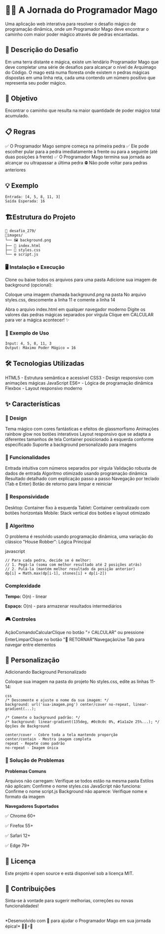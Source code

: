 # 🧙‍♂️ A Jornada do Programador Mago

Uma aplicação web interativa para resolver o desafio mágico de programação dinâmica, onde um Programador Mago deve encontrar o caminho com maior poder mágico através de pedras encantadas.

## 📖 Descrição do Desafio

Em uma terra distante e mágica, existe um lendário Programador Mago que deve completar uma série de desafios para alcançar o nível de Arquimago do Código. 
O mago está numa floresta onde existem n pedras mágicas dispostas em uma linha reta, cada uma contendo um número positivo que representa seu poder mágico.

## 🎯 Objetivo
Encontrar o caminho que resulta na maior quantidade de poder mágico total acumulado.

## 📋 Regras

✅ O Programador Mago sempre começa na primeira pedra
✅ Ele pode escolher pular para a pedra imediatamente à frente ou para a seguinte (até duas posições à frente)
✅ O Programador Mago termina sua jornada ao alcançar ou ultrapassar a última pedra
⛔ Não pode voltar para pedras anteriores

## 💡 Exemplo
```
Entrada: [4, 5, 8, 11, 3]
Saída Esperada: 16
```
## 🏗️Estrutura do Projeto
```
📂 desafio_279/
📂images/
└── 🖼️ background.png
├── 📄 index.html
├── 🎨 styles.css
└── ⚙️ script.js
```
### 🖥️ Instalação e Execução

Clone ou baixe todos os arquivos para uma pasta
Adicione sua imagem de background (opcional):

Coloque uma imagem chamada background.png na pasta
No arquivo styles.css, descomente a linha 11 e comente a linha 14


Abra o arquivo index.html em qualquer navegador moderno
Digite os valores das pedras mágicas separados por vírgula
Clique em CALCULAR para ver a mágica acontecer! ✨

### 📱 Exemplo de Uso
```
Input: 4, 5, 8, 11, 3
Output: Máximo Poder Mágico = 16
```
## 🛠️ Tecnologias Utilizadas

HTML5 - Estrutura semântica e acessível
CSS3 - Design responsivo com animações mágicas
JavaScript ES6+ - Lógica de programação dinâmica
Flexbox - Layout responsivo moderno

## ✨ Características

### 🎨 Design

Tema mágico com cores fantásticas e efeitos de glassmorfismo
Animações rainbow glow nos botões interativos
Layout responsivo que se adapta a diferentes tamanhos de tela
Container posicionado à esquerda conforme especificado
Suporte a background personalizado para imagens

### 🧮 Funcionalidades

Entrada intuitiva com números separados por vírgula
Validação robusta de dados de entrada
Algoritmo otimizado usando programação dinâmica
Resultado detalhado com explicação passo a passo
Navegação por teclado (Tab e Enter)
Botão de retorno para limpar e reiniciar

### 📱 Responsividade

Desktop: Container fixo à esquerda
Tablet: Container centralizado com botões horizontais
Mobile: Stack vertical dos botões e layout otimizado

### 🧠 Algoritmo
O problema é resolvido usando programação dinâmica, uma variação do clássico "House Robber":
Lógica Principal

javascript
```
// Para cada pedra, decide se é melhor:
// 1. Pegá-la (soma com melhor resultado até 2 posições atrás)
// 2. Pulá-la (mantém melhor resultado da posição anterior)
dp[i] = Math.max(dp[i-1], stones[i] + dp[i-2])
```
### Complexidade

**Tempo:** O(n) - linear

**Espaço:** O(n) - para armazenar resultados intermediários

### 🎮 Controles

AçãoComandoCalcularClique no botão "⚡ CALCULAR" ou pressione EnterLimparClique no botão "🔄 RETORNAR"NavegaçãoUse Tab para navegar entre elementos

## 🔧 Personalização

Adicionando Background Personalizado

Coloque sua imagem na pasta do projeto
No styles.css, edite as linhas 11-14:
```
css
/* Descomente e ajuste o nome da sua imagem: */
background: url('sua-imagem.png') center/cover no-repeat, linear-gradient(...);

/* Comente o background padrão: */
/* background: linear-gradient(135deg, #0c0c0c 0%, #1a1a2e 25%...); */
Opções de Background

center/cover - Cobre toda a tela mantendo proporção
center/contain - Mostra imagem completa
repeat - Repete como padrão
no-repeat - Imagem única
```

### 🐛 Solução de Problemas

**Problemas Comuns**

Arquivos não carregam: Verifique se todos estão na mesma pasta
Estilos não aplicam: Confirme o nome styles.css
JavaScript não funciona: Confirme o nome script.js
Background não aparece: Verifique nome e formato da imagem

**Navegadores Suportados**

✅ Chrome 60+

✅ Firefox 55+

✅ Safari 12+

✅ Edge 79+

## 📄 Licença
Este projeto é open source e está disponível sob a licença MIT.

## 🤝 Contribuições
Sinta-se à vontade para sugerir melhorias, correções ou novas funcionalidades!

<br>
*Desenvolvido com 💜 para ajudar o Programador Mago em sua jornada épica!* 🧙‍♂️⚡✨
